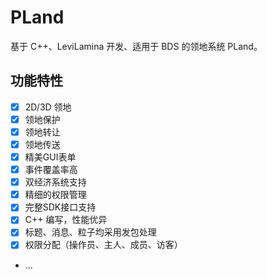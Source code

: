 # PLand

基于 C++、LeviLamina 开发、适用于 BDS 的领地系统 PLand。

## 功能特性

- [x] 2D/3D 领地
- [x] 领地保护
- [x] 领地转让
- [x] 领地传送
- [x] 精美GUI表单
- [x] 事件覆盖率高
- [x] 双经济系统支持
- [x] 精细的权限管理
- [x] 完整SDK接口支持
- [x] C++ 编写，性能优异
- [x] 标题、消息、粒子均采用发包处理
- [x] 权限分配（操作员、主人、成员、访客）
- ...

